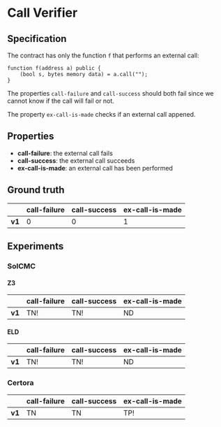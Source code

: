 # Call Verifier

## Specification
The contract has only the function `f` that performs an external call:
```
function f(address a) public {
    (bool s, bytes memory data) = a.call("");
}
```
The properties `call-failure` and `call-success` should both fail since we cannot know if the call will fail or not.

The property `ex-call-is-made` checks if an external call appened.

## Properties
- **call-failure**: the external call fails
- **call-success**: the external call succeeds
- **ex-call-is-made**: an external call has been performed

## Ground truth
|        | call-failure    | call-success    | ex-call-is-made |
|--------|-----------------|-----------------|-----------------|
| **v1** | 0               | 0               | 1               |
 

## Experiments
### SolCMC
#### Z3
|        | call-failure    | call-success    | ex-call-is-made |
|--------|-----------------|-----------------|-----------------|
| **v1** | TN!             | TN!             | ND              |
 

#### ELD
|        | call-failure    | call-success    | ex-call-is-made |
|--------|-----------------|-----------------|-----------------|
| **v1** | TN!             | TN!             | ND              |
 


### Certora
|        | call-failure    | call-success    | ex-call-is-made |
|--------|-----------------|-----------------|-----------------|
| **v1** | TN              | TN              | TP!             |
 

